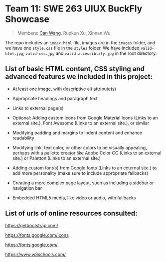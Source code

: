 # Team 11: SWE 263 UIUX BuckFly Showcase

> Members: [Can Wang](mailto:canw7@uci.edu), Ruokun Xu, Xinnan Wu 

The repo includes an `index.html` file, images are in the `images` folder, and we have one `style.css` file in the `styles` folder. We have included `valid-html.jpg`, `valid-css.jpg` and `valid-accessiblity.jpg` in the root directory.

## List of basic HTML content, CSS styling and advanced features we included in this project:

- At least one image, with descriptive alt attribute(s)
- Appropriate headings and paragraph text
- Links to external page(s)
- Optional: Adding custom icons from Google Material Icons (Links to an external site.), Font Awesome (Links to an external site.), or similar

- Modifying padding and margins to indent content and enhance readability
- Modifying link, text color, or other colors to be visually appealing, perhaps with a pallette creator like Adobe Color CC (Links to an external site.) or Paletton (Links to an external site.)
- Adding custom font(s) from Google fonts (Links to an external site.) to add more personality (make sure to include appropriate fallbacks)

- Creating a more complex page layout, such as including a sidebar or navigation bar
- Embedded HTML5 media, like video or audio, with fallbacks

## List of urls of online resources consulted:

https://getbootstrap.com/

https://fonts.google.com/icons

https://fonts.google.com/

https://www.w3schools.com/
